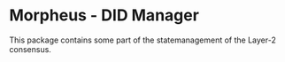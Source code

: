 # Morpheus - DID Manager

This package contains some part of the statemanagement of the Layer-2 consensus.
